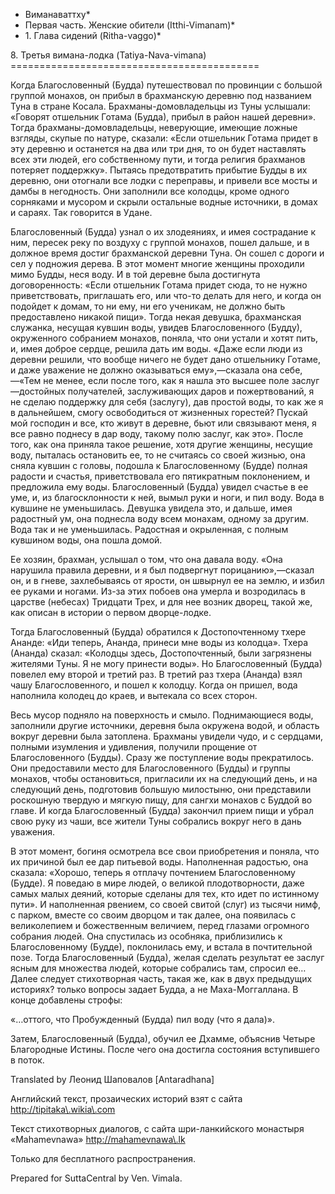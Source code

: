 * Виманаваттху*
* Первая часть\. Женские обители \(Itthi\-Vimanam\)*
* 1\. Глава сидений \(Ritha\-vaggo\)*

8\. Третья вимана\-лодка \(Tatiya\-Nava\-vimana\)
\=\=\=\=\=\=\=\=\=\=\=\=\=\=\=\=\=\=\=\=\=\=\=\=\=\=\=\=\=\=\=\=\=\=\=\=\=\=\=\=\=\=\=

Когда Благословенный \(Будда\) путешествовал по провинции с большой группой монахов, он прибыл в брахманскую деревню под названием Туна в стране Косала\. Брахманы\-домовладельцы из Туны услышали: «Говорят отшельник Готама \(Будда\), прибыл в район нашей деревни»\. Тогда брахманы\-домовладельцы, неверующие, имеющие ложные взгляды, скупые по натуре, сказали: «Если отшельник Готама придет в эту деревню и останется на два или три дня, то он будет наставлять всех эти людей, его собственному пути, и тогда религия брахманов потеряет поддержку»\. Пытаясь предотвратить прибытие Будды в их деревню, они отогнали все лодки с переправы, и привели все мосты и дамбы в негодность\. Они заполнили все колодцы, кроме одного сорняками и мусором и скрыли остальные водные источники, в домах и сараях\. Так говорится в Удане\.

Благословенный \(Будда\) узнал о их злодеяниях, и имея сострадание к ним, пересек реку по воздуху с группой монахов, пошел дальше, и в должное время достиг брахманской деревни Туна\. Он сошел с дороги и сел у подножия дерева\. В этот момент многие женщины проходили мимо Будды, неся воду\. И в той деревне была достигнута договоренность: «Если отшельник Готама придет сюда, то не нужно приветствовать, приглашать его, или что\-то делать для него, и когда он подойдет к домам, то ни ему, ни его ученикам, не должно быть предоставлено никакой пищи»\. Тогда некая девушка, брахманская служанка, несущая кувшин воды, увидев Благословенного \(Будду\), окруженного собранием монахов, поняла, что они устали и хотят пить, и, имея доброе сердце, решила дать им воды\. «Даже если люди из деревни решили, что вообще ничего не будет дано отшельнику Готаме, и даже уважение не должно оказываться ему»,—сказала она себе,—«Тем не менее, если после того, как я нашла это высшее поле заслуг—достойных получателей, заслуживающих даров и пожертвований, я не сделаю поддержку для себя \(заслугу\), дав простой воды, то как же я в дальнейшем, смогу освободиться от жизненных горестей? Пускай мой господин и все, кто живут в деревне, бьют или связывают меня, я все равно поднесу в дар воду, такому полю заслуг, как это»\. После того, как она приняла такое решение, хотя другие женщины, несущие воду, пыталась остановить ее, то не считаясь со своей жизнью, она сняла кувшин с головы, подошла к Благословенному \(Будде\) полная радости и счастья, приветствовала его пятикратным поклонением, и предложила ему воды\. Благословенный \(Будда\) увидел счастье в ее уме, и, из благосклонности к ней, вымыл руки и ноги, и пил воду\. Вода в кувшине не уменьшилась\. Девушка увидела это, и дальше, имея радостный ум, она поднесла воду всем монахам, одному за другим\. Вода так и не уменьшилась\. Радостная и окрыленная, с полным кувшином воды, она пошла домой\.

Ее хозяин, брахман, услышал о том, что она давала воду\. «Она нарушила правила деревни, и я был подвергнут порицанию»,—сказал он, и в гневе, захлебываясь от ярости, он швырнул ее на землю, и избил ее руками и ногами\. Из\-за этих побоев она умерла и возродилась в царстве \(небесах\) Тридцати Трех, и для нее возник дворец, такой же, как описан в истории о первом дворце\-лодке\.

Тогда Благословенный \(Будда\) обратился к Достопочтенному тхере Ананде: «Иди теперь, Ананда, принеси мне воды из колодца»\. Тхера \(Ананда\) сказал: «Колодцы здесь, Достопочтенный, были загрязнены жителями Туны\. Я не могу принести воды»\. Но Благословенный \(Будда\) повелел ему второй и третий раз\. В третий раз тхера \(Ананда\) взял чашу Благословенного, и пошел к колодцу\. Когда он пришел, вода наполнила колодец до краев, и вытекала со всех сторон\.

Весь мусор подняло на поверхность и смыло\. Поднимающиеся воды, заполнили другие источники, деревня была окружена водой, и область вокруг деревни была затоплена\. Брахманы увидели чудо, и с сердцами, полными изумления и удивления, получили прощение от Благословенного \(Будды\)\. Сразу же поступление воды прекратилось\. Они предоставили место для Благословенного \(Будды\) и группы монахов, чтобы остановиться, пригласили их на следующий день, и на следующий день, подготовив большую милостыню, они представили роскошную твердую и мягкую пищу, для сангхи монахов с Буддой во главе\. И когда Благословенный \(Будда\) закончил прием пищи и убрал свою руку из чаши, все жители Туны собрались вокруг него в дань уважения\.

В этот момент, богиня осмотрела все свои приобретения и поняла, что их причиной был ее дар питьевой воды\. Наполненная радостью, она сказала: «Хорошо, теперь я отплачу почтением Благословенному \(Будде\)\. Я поведаю в мире людей, о великой плодотворности, даже самых малых деяний, которые сделаны для тех, кто идет по истинному пути»\. И наполненная рвением, со своей свитой \(слуг\) из тысячи нимф, с парком, вместе со своим дворцом и так далее, она появилась с великолепием и божественным величием, перед глазами огромного собрания людей\. Она спустилась из особняка, приблизились к Благословенному \(Будде\), поклонилась ему, и встала в почтительной позе\. Тогда Благословенный \(Будда\), желая сделать результат ее заслуг ясным для множества людей, которые собрались там, спросил ее… Далее следует стихотворная часть, такая же, как в двух предыдущих историях? только вопросы задает Будда, а не Маха\-Моггаллана\. В конце добавлены строфы:

«…оттого, что Пробужденный \(Будда\) пил воду \(что я дала\)»\.

Затем, Благословенный \(Будда\), обучил ее Дхамме, объяснив Четыре Благородные Истины\. После чего она достигла состояния вступившего в поток\.

Translated by Леонид Шаповалов \[Antaradhana\]

Английский текст, прозаических историй взят с сайта <http://tipitaka\.wikia\.com>

Текст стихотворных диалогов, с сайта шри\-ланкийского монастыря «Mahamevnawa» <http://mahamevnawa\.lk>

Только для бесплатного распространения\.

Prepared for SuttaCentral by Ven\. Vimala\.